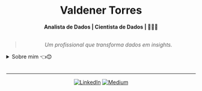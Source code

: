 <h1 align="center"> Valdener Torres </h1>
    
<div align="center">
<b>Analista de Dados | Cientista de Dados | 🐍🤖🎲 </b>
<br>
<br>

<blockquote>
    <p><i>
        Um profissional que transforma dados em insights.
    </i></p>
</blockquote>
</div>

<details closed>
<summary>Sobre mim 👈😊</summary>

---

<div align="right" style="margin:auto">
     <a href="https://github.com/torresvaldener">
        <img height="170em"
             src="https://github-readme-stats.vercel.app/api/top-langs/?username=torresvaldener&hide=html,jupyter%20notebook&langs_count=6&hide_border=true&layout=compact&show_icons=true&line_height=24&theme=transparent&title_color=4a86d1&custom_title=My%20favorite%20languages"
             alt="Linguagens mais utilizadas"
             align="right">
    </a>
</div>


Olá! Eu sou o Valdener :wave:😊

Um aprendiz ao longo da vida. Gosto de como os Dados mudam pespectivas.

Minhas tecnologias principais são **Python** e **SQL**.

Minhas habilidades principais são **Criação de Dashboards** utilizando Power BI e Looker Studio, **Análise e Criação de Scripts** utilizando Python e **Manuseio de Banco de Dados**.

Atualmente sou Analista de Dados Jr na Editora Globo

</div>
</details>

<br/>

---

<div align="center">

[![LinkedIn](https://img.shields.io/badge/linkedin-%230077B5.svg?style=for-the-badge&logo=linkedin&logoColor=white)](https://www.linkedin.com/in/valdenertorres/)
[![Medium](https://img.shields.io/badge/Medium-12100E?style=for-the-badge&logo=medium&logoColor=white)](https://medium.com/@torresvaldener)

</div>
